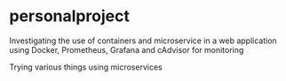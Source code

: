# personalproject
Investigating the use of containers and microservice in a web application using Docker, Prometheus, Grafana and cAdvisor for monitoring

Trying various things using microservices
